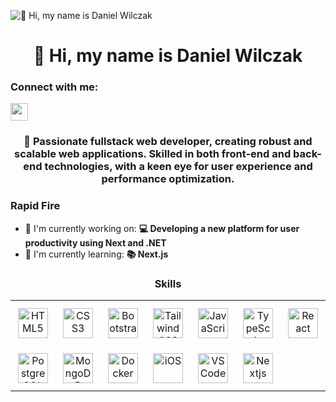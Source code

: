 ![👋 Hi, my name is Daniel Wilczak](https://images-wixmp-ed30a86b8c4ca887773594c2.wixmp.com/f/c83c004e-1370-4756-88e5-4071de797088/dgdq8br-09cc7ad6-a021-47a5-b0e0-917b12b0f7a7.gif?token=eyJ0eXAiOiJKV1QiLCJhbGciOiJIUzI1NiJ9.eyJzdWIiOiJ1cm46YXBwOjdlMGQxODg5ODIyNjQzNzNhNWYwZDQxNWVhMGQyNmUwIiwiaXNzIjoidXJuOmFwcDo3ZTBkMTg4OTgyMjY0MzczYTVmMGQ0MTVlYTBkMjZlMCIsIm9iaiI6W1t7InBhdGgiOiJcL2ZcL2M4M2MwMDRlLTEzNzAtNDc1Ni04OGU1LTQwNzFkZTc5NzA4OFwvZGdkcThici0wOWNjN2FkNi1hMDIxLTQ3YTUtYjBlMC05MTdiMTJiMGY3YTcuZ2lmIn1dXSwiYXVkIjpbInVybjpzZXJ2aWNlOmZpbGUuZG93bmxvYWQiXX0.tqRMtE-b2QiI2nnefNxSDMJvZCcYqFmq2ccg_Xfzqb8)

<div id="toc">
  <ul align="center" style="list-style: none">
    <summary>
      <h1>
        👋 Hi, my name is Daniel Wilczak
      </h1>
    </summary>
  </ul>
</div>

**<h3 align="left">Connect with me:</h3>**
<p align="left"><a href="https://www.linkedin.com/in/daniel-wilczak" target="_blank"><img src="https://img.shields.io/badge/LinkedIn-0077B5?style=for-the-badge&logo=linkedin&logoColor=white" height="28" style="margin-right: 4px"></a></p>

**<h3 align="center">🚀 Passionate fullstack web developer, creating robust and scalable web applications. Skilled in both front-end and back-end technologies, with a keen eye for user experience and performance optimization.</h3>**

**<h3 align="left">Rapid Fire</h3>**

- 💼 I'm currently working on: **💻 Developing a new platform for user productivity using Next and .NET**
- 🌱 I'm currently learning: **📚 Next.js**

**<h3 align="center">Skills</h3>**

<table style="width: 100%; border: 0px solid white;"><tr><td style="text-align: center; border: 0px; padding: 12px;"><img src="https://cdn.jsdelivr.net/gh/devicons/devicon/icons/html5/html5-original.svg" height="48" alt="HTML5"/></td><td style="text-align: center; border: 0px; padding: 12px;"><img src="https://cdn.jsdelivr.net/gh/devicons/devicon/icons/css3/css3-original.svg" height="48" alt="CSS3"/></td><td style="text-align: center; border: 0px; padding: 12px;"><img src="https://skillicons.dev/icons?i=bootstrap" height="48" alt="Bootstrap"/></td><td style="text-align: center; border: 0px; padding: 12px;"><img src="https://cdn.jsdelivr.net/gh/devicons/devicon@latest/icons/tailwindcss/tailwindcss-original.svg" height="48" alt="Tailwind CSS"/></td><td style="text-align: center; border: 0px; padding: 12px;"><img src="https://cdn.jsdelivr.net/gh/devicons/devicon/icons/javascript/javascript-original.svg" height="48" alt="JavaScript"/></td><td style="text-align: center; border: 0px; padding: 12px;"><img src="https://cdn.simpleicons.org/typescript/3178C6" height="48" alt="TypeScript"/></td><td style="text-align: center; border: 0px; padding: 12px;"><img src="https://skillicons.dev/icons?i=react" height="48" alt="React"/></td><td style="text-align: center; border: 0px; padding: 12px;"><img src="https://skillicons.dev/icons?i=angular" height="48" alt="Angular"/></td><td style="text-align: center; border: 0px; padding: 12px;"><img src="https://skillicons.dev/icons?i=vue" height="48" alt="Vue"/></td><td style="text-align: center; border: 0px; padding: 12px;"><img src="https://skillicons.dev/icons?i=dotnet" height="48" alt="ASP.NET"/></td><td style="text-align: center; border: 0px; padding: 12px;"><img src="https://skillicons.dev/icons?i=cs" height="48" alt="CSharp"/></td><td style="text-align: center; border: 0px; padding: 12px;"><img src="https://cdn.jsdelivr.net/gh/devicons/devicon@latest/icons/microsoftsqlserver/microsoftsqlserver-original-wordmark.svg" height="48" alt="Microsoft SQL Server"/></td></tr><tr><td style="text-align: center; border: 0px; padding: 12px;"><img src="https://skillicons.dev/icons?i=postgresql" height="48" alt="PostgreSQL"/></td><td style="text-align: center; border: 0px; padding: 12px;"><img src="https://skillicons.dev/icons?i=mongodb" height="48" alt="MongoDB"/></td><td style="text-align: center; border: 0px; padding: 12px;"><img src="https://cdn.simpleicons.org/docker/2496ED" height="48" alt="Docker"/></td><td style="text-align: center; border: 0px; padding: 12px;"><img src="https://cdn.jsdelivr.net/gh/devicons/devicon/icons/apple/apple-original.svg" height="48" alt="iOS"/></td><td style="text-align: center; border: 0px; padding: 12px;"><img src="https://cdn.jsdelivr.net/gh/devicons/devicon@latest/icons/vscode/vscode-original.svg" height="48" alt="VSCode"/></td><td style="text-align: center; border: 0px; padding: 12px;"><img src="https://skillicons.dev/icons?i=nextjs" height="48" alt="Nextjs"/></td></table>

